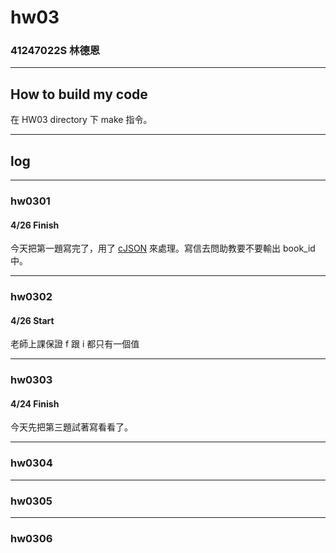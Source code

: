 hw03
===

### 41247022S 林德恩

---

## How to build my code
在 HW03 directory 下 make 指令。

---

## log

---

### hw0301

#### 4/26 Finish
今天把第一題寫完了，用了 [cJSON](https://github.com/DaveGamble/cJSON) 來處理。寫信去問助教要不要輸出 book_id 中。

----

### hw0302

#### 4/26 Start
老師上課保證 f 跟 i 都只有一個值

----

### hw0303

#### 4/24 Finish
今天先把第三題試著寫看看了。

----

### hw0304

----

### hw0305

----

### hw0306